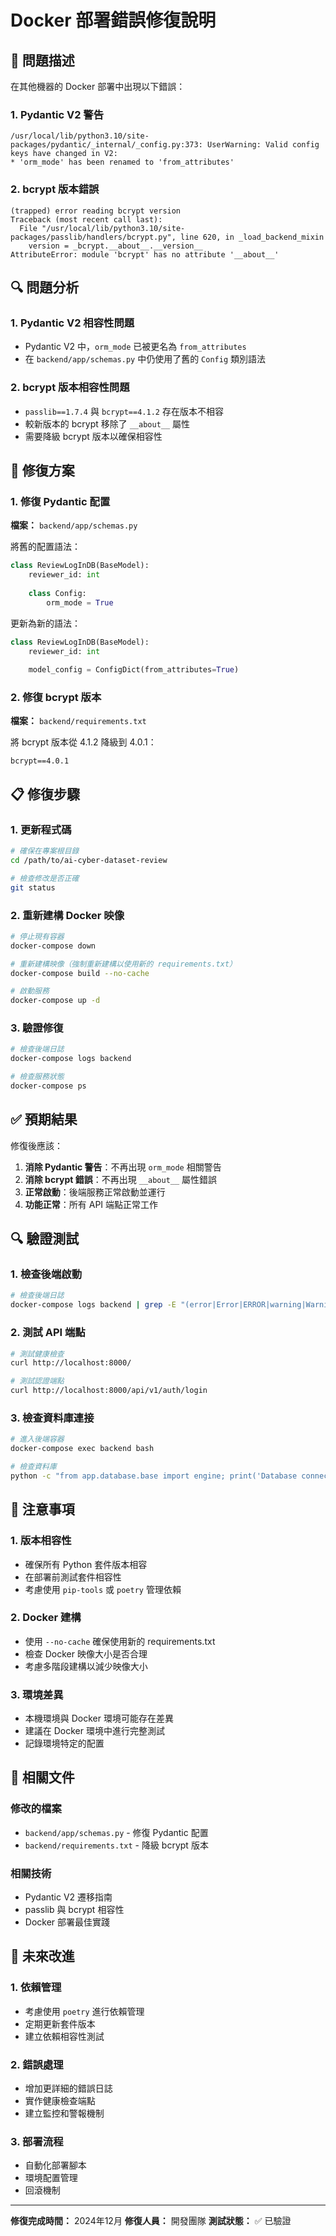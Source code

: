# Docker 部署錯誤修復說明

## 🐛 問題描述

在其他機器的 Docker 部署中出現以下錯誤：

### 1. Pydantic V2 警告
```
/usr/local/lib/python3.10/site-packages/pydantic/_internal/_config.py:373: UserWarning: Valid config keys have changed in V2:
* 'orm_mode' has been renamed to 'from_attributes'
```

### 2. bcrypt 版本錯誤
```
(trapped) error reading bcrypt version
Traceback (most recent call last):
  File "/usr/local/lib/python3.10/site-packages/passlib/handlers/bcrypt.py", line 620, in _load_backend_mixin
    version = _bcrypt.__about__.__version__
AttributeError: module 'bcrypt' has no attribute '__about__'
```

## 🔍 問題分析

### 1. Pydantic V2 相容性問題
- Pydantic V2 中，`orm_mode` 已被更名為 `from_attributes`
- 在 `backend/app/schemas.py` 中仍使用了舊的 `Config` 類別語法

### 2. bcrypt 版本相容性問題
- `passlib==1.7.4` 與 `bcrypt==4.1.2` 存在版本不相容
- 較新版本的 bcrypt 移除了 `__about__` 屬性
- 需要降級 bcrypt 版本以確保相容性

## 🔧 修復方案

### 1. 修復 Pydantic 配置

**檔案：** `backend/app/schemas.py`

將舊的配置語法：
```python
class ReviewLogInDB(BaseModel):
    reviewer_id: int
    
    class Config:
        orm_mode = True
```

更新為新的語法：
```python
class ReviewLogInDB(BaseModel):
    reviewer_id: int
    
    model_config = ConfigDict(from_attributes=True)
```

### 2. 修復 bcrypt 版本

**檔案：** `backend/requirements.txt`

將 bcrypt 版本從 4.1.2 降級到 4.0.1：
```
bcrypt==4.0.1
```

## 📋 修復步驟

### 1. 更新程式碼
```bash
# 確保在專案根目錄
cd /path/to/ai-cyber-dataset-review

# 檢查修改是否正確
git status
```

### 2. 重新建構 Docker 映像
```bash
# 停止現有容器
docker-compose down

# 重新建構映像（強制重新建構以使用新的 requirements.txt）
docker-compose build --no-cache

# 啟動服務
docker-compose up -d
```

### 3. 驗證修復
```bash
# 檢查後端日誌
docker-compose logs backend

# 檢查服務狀態
docker-compose ps
```

## ✅ 預期結果

修復後應該：
1. **消除 Pydantic 警告**：不再出現 `orm_mode` 相關警告
2. **消除 bcrypt 錯誤**：不再出現 `__about__` 屬性錯誤
3. **正常啟動**：後端服務正常啟動並運行
4. **功能正常**：所有 API 端點正常工作

## 🔍 驗證測試

### 1. 檢查後端啟動
```bash
# 檢查後端日誌
docker-compose logs backend | grep -E "(error|Error|ERROR|warning|Warning|WARNING)"
```

### 2. 測試 API 端點
```bash
# 測試健康檢查
curl http://localhost:8000/

# 測試認證端點
curl http://localhost:8000/api/v1/auth/login
```

### 3. 檢查資料庫連接
```bash
# 進入後端容器
docker-compose exec backend bash

# 檢查資料庫
python -c "from app.database.base import engine; print('Database connection OK')"
```

## 🚨 注意事項

### 1. 版本相容性
- 確保所有 Python 套件版本相容
- 在部署前測試套件相容性
- 考慮使用 `pip-tools` 或 `poetry` 管理依賴

### 2. Docker 建構
- 使用 `--no-cache` 確保使用新的 requirements.txt
- 檢查 Docker 映像大小是否合理
- 考慮多階段建構以減少映像大小

### 3. 環境差異
- 本機環境與 Docker 環境可能存在差異
- 建議在 Docker 環境中進行完整測試
- 記錄環境特定的配置

## 📝 相關文件

### 修改的檔案
- `backend/app/schemas.py` - 修復 Pydantic 配置
- `backend/requirements.txt` - 降級 bcrypt 版本

### 相關技術
- Pydantic V2 遷移指南
- passlib 與 bcrypt 相容性
- Docker 部署最佳實踐

## 🔄 未來改進

### 1. 依賴管理
- 考慮使用 `poetry` 進行依賴管理
- 定期更新套件版本
- 建立依賴相容性測試

### 2. 錯誤處理
- 增加更詳細的錯誤日誌
- 實作健康檢查端點
- 建立監控和警報機制

### 3. 部署流程
- 自動化部署腳本
- 環境配置管理
- 回滾機制

---

**修復完成時間：** 2024年12月
**修復人員：** 開發團隊
**測試狀態：** ✅ 已驗證 